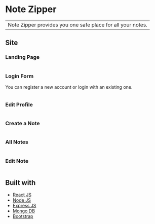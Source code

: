 # Note Zipper

<table>
<tr>
<td>
  Note Zipper provides you one safe place for all your notes.
</td>
</tr>
</table>

<!-- ## Demo
Here is a working live demo :  https://notezipper.herokuapp.com/ -->

## Site

### Landing Page

![]()

### Login Form

You can register a new account or login with an existing one.

![]()

### Edit Profile

![]()

### Create a Note

![]()

### All Notes

![]()

### Edit Note

![]()

## Built with

- [React JS](https://reactjs.org/)
- [Node JS](https://nodejs.org/)
- [Express JS](https://expressjs.com/)
- [Mongo DB](https://www.mongodb.com/)
- [Bootstrap](http://getbootstrap.com/)
